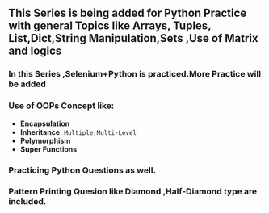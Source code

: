 ## This Series is being added for Python Practice with general Topics like Arrays, Tuples, List,Dict,String Manipulation,Sets ,Use of Matrix and logics

### In this Series ,Selenium+Python is practiced.More Practice will be added
### Use of OOPs Concept like:
* **Encapsulation**
* **Inheritance:** `Multiple,Multi-Level`
* **Polymorphism**
* **Super Functions**
### Practicing Python Questions as well. 
### Pattern Printing Quesion like Diamond ,Half-Diamond type are included.